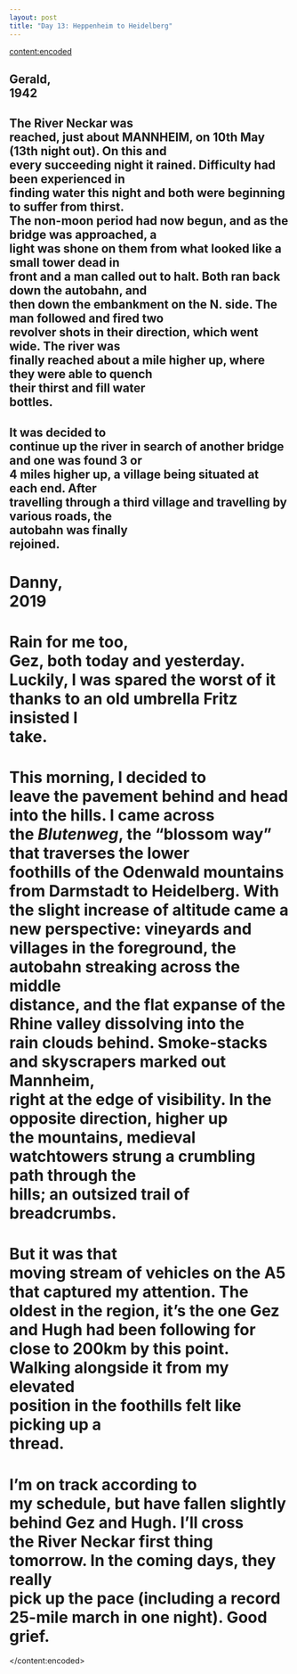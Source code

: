 ```yaml
---
layout: post
title: "Day 13: Heppenheim to Heidelberg"
---
```

<content:encoded><h2 style="white-space:pre-wrap;"><strong>Gerald, 1942</strong></h2><h2 style="white-space:pre-wrap;">The River Neckar was reached, just about MANNHEIM, on 10th May (13th night out). On this and every succeeding night it rained. Difficulty had been experienced in finding water this night and both were beginning to suffer from thirst. The non-moon period had now begun, and as the bridge was approached, a light was shone on them from what looked like a small tower dead in front and a man called out to halt. Both ran back down the autobahn, and then down the embankment on the N. side. The man followed and fired two revolver shots in their direction, which went wide. The river was finally reached about a mile higher up, where they were able to quench their thirst and fill water bottles.</h2><h2 style="white-space:pre-wrap;">It was decided to continue up the river in search of another bridge and one was found 3 or 4 miles higher up, a village being situated at each end. After travelling through a third village and travelling by various roads, the autobahn was finally rejoined.</h2><h1 style="white-space:pre-wrap;"><strong>Danny, 2019</strong></h1><h1 style="white-space:pre-wrap;">Rain for me too, Gez, both today and yesterday. Luckily, I was spared the worst of it thanks to an old umbrella Fritz insisted I take.&nbsp;</h1><h1 style="white-space:pre-wrap;">This morning, I decided to leave the pavement behind and head into the hills. I came across the&nbsp;<em>Blutenweg</em>, the “blossom way” that traverses the lower foothills of the Odenwald mountains from Darmstadt to Heidelberg. With the slight increase of altitude came a new perspective: vineyards and villages in the foreground, the autobahn streaking across the middle distance, and the flat expanse of the Rhine valley dissolving into the rain clouds behind. Smoke-stacks and skyscrapers marked out Mannheim, right at the edge of visibility. In the opposite direction, higher up the mountains, medieval watchtowers strung a crumbling path through the hills; an outsized trail of breadcrumbs.&nbsp;</h1><h1 style="white-space:pre-wrap;">But it was that moving stream of vehicles on the A5 that captured my attention. The oldest in the region, it’s the one Gez and Hugh had been following for close to 200km by this point. Walking alongside it from my elevated position in the foothills felt like picking up a thread.</h1><h1 style="white-space:pre-wrap;">I’m on track according to my schedule, but have fallen slightly behind Gez and Hugh. I’ll cross the River Neckar first thing tomorrow. In the coming days, they really pick up the pace (including a record 25-mile march in one night). Good grief.</h1></content:encoded>